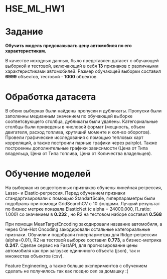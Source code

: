 # HSE_ML_HW1

# Задание

**Обучить модель предсказывать цену автомобиля по его характеристикам.**

В качестве исходных данных, было представлен датасет с обучающей выборкой и тестовой, включающий в себя **13** признаков с различными характеристиками автомобилей. Размер обучающей выборки составил **6999** объектов, тестовой - **1000** объектов.

# Обработка датасета

В обеих выборках были найдены пропуски и дубликаты. Пропуски были заполенны медианным значением по обучающей выборке соответсвующего столбца, дубликаты были удалены.
Категориальные столбцы были приведены в числовой формат (мощность, объем двигателя, расход топлива, крутящий моменте и кол-во оборотов).
Провели графические исследования с помощью тепловых карт корреляций, а также построили парные графики через pairplot. Также построенны дополнительные графики зависимости (Цена от Типа владельца, Цена от Типа топлива, Цена от Количества владельцев).

# Обучение моделей

На выборках из вещественных признаков обучены линейная регрессия, Lasso- и Elastic-регрессия. Перед обучением признаки стандартизировали с помощью StandartScale, гиперпараметры были подобраны при помощи GridSearchCV с 10 фолдами. Лучший результат по бизнес метрке показала ElasticNet (с alpha = 24000.000, l1_ratio: 1.000) со значением в **0.232** , но R2 на тестовом наборе составил **0.568** 

При помощи MeanTargetEncoding закодировали название автомобиля, а через One-Hot Oncoding закодировали остальные категориальные признаки. Обучили и подобрали гиперпарметры для Ridge-регрессии (alpha=0.01), R2 на тестовой выборке составил **0.773**, а бизнес-метрика **0.247**.
Сделан сервис на FastAPI, для прогнозирование цены автомобиля как при загрузке единичного объекта (json), так и множества объектов (csv).


Feature Engineering, а также больше экспериментов с обучением сделать не получилось так как поздно сел за домашку :(
